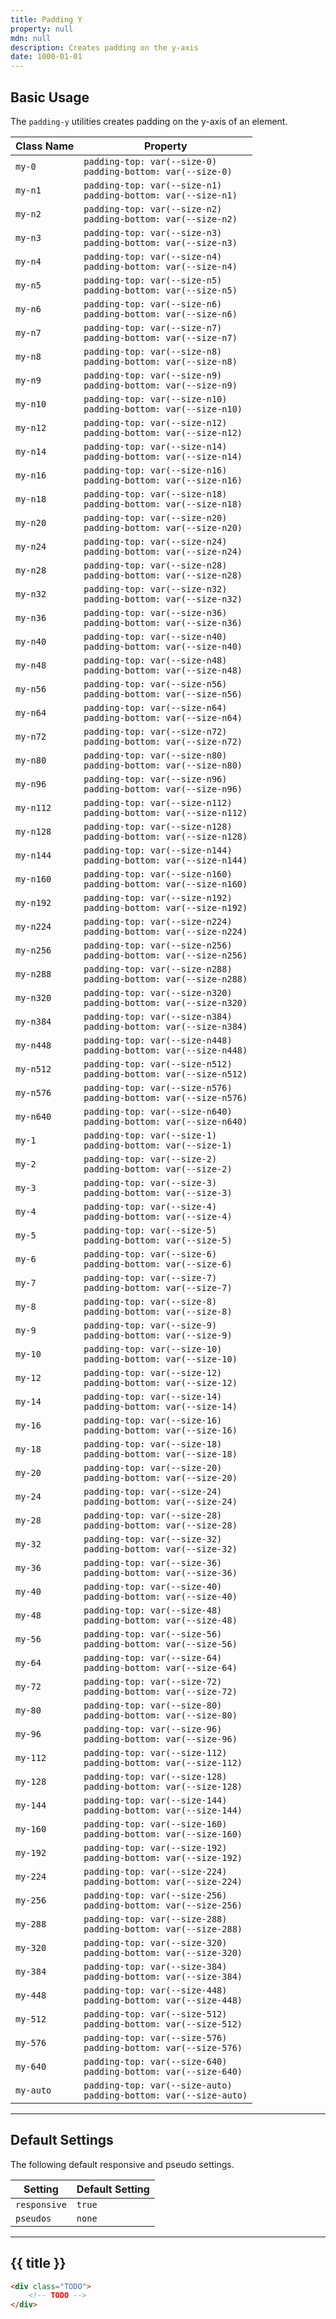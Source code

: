 ```yaml
---
title: Padding Y
property: null
mdn: null
description: Creates padding on the y-axis
date: 1000-01-01
---
```


## Basic Usage

The `padding-y` utilities creates padding on the y-axis of an element.

| Class Name | Property                                                              |
| ---------- | --------------------------------------------------------------------- |
| `my-0`     | `padding-top: var(--size-0)`<br>`padding-bottom: var(--size-0)`       |
| `my-n1`    | `padding-top: var(--size-n1)`<br>`padding-bottom: var(--size-n1)`     |
| `my-n2`    | `padding-top: var(--size-n2)`<br>`padding-bottom: var(--size-n2)`     |
| `my-n3`    | `padding-top: var(--size-n3)`<br>`padding-bottom: var(--size-n3)`     |
| `my-n4`    | `padding-top: var(--size-n4)`<br>`padding-bottom: var(--size-n4)`     |
| `my-n5`    | `padding-top: var(--size-n5)`<br>`padding-bottom: var(--size-n5)`     |
| `my-n6`    | `padding-top: var(--size-n6)`<br>`padding-bottom: var(--size-n6)`     |
| `my-n7`    | `padding-top: var(--size-n7)`<br>`padding-bottom: var(--size-n7)`     |
| `my-n8`    | `padding-top: var(--size-n8)`<br>`padding-bottom: var(--size-n8)`     |
| `my-n9`    | `padding-top: var(--size-n9)`<br>`padding-bottom: var(--size-n9)`     |
| `my-n10`   | `padding-top: var(--size-n10)`<br>`padding-bottom: var(--size-n10)`   |
| `my-n12`   | `padding-top: var(--size-n12)`<br>`padding-bottom: var(--size-n12)`   |
| `my-n14`   | `padding-top: var(--size-n14)`<br>`padding-bottom: var(--size-n14)`   |
| `my-n16`   | `padding-top: var(--size-n16)`<br>`padding-bottom: var(--size-n16)`   |
| `my-n18`   | `padding-top: var(--size-n18)`<br>`padding-bottom: var(--size-n18)`   |
| `my-n20`   | `padding-top: var(--size-n20)`<br>`padding-bottom: var(--size-n20)`   |
| `my-n24`   | `padding-top: var(--size-n24)`<br>`padding-bottom: var(--size-n24)`   |
| `my-n28`   | `padding-top: var(--size-n28)`<br>`padding-bottom: var(--size-n28)`   |
| `my-n32`   | `padding-top: var(--size-n32)`<br>`padding-bottom: var(--size-n32)`   |
| `my-n36`   | `padding-top: var(--size-n36)`<br>`padding-bottom: var(--size-n36)`   |
| `my-n40`   | `padding-top: var(--size-n40)`<br>`padding-bottom: var(--size-n40)`   |
| `my-n48`   | `padding-top: var(--size-n48)`<br>`padding-bottom: var(--size-n48)`   |
| `my-n56`   | `padding-top: var(--size-n56)`<br>`padding-bottom: var(--size-n56)`   |
| `my-n64`   | `padding-top: var(--size-n64)`<br>`padding-bottom: var(--size-n64)`   |
| `my-n72`   | `padding-top: var(--size-n72)`<br>`padding-bottom: var(--size-n72)`   |
| `my-n80`   | `padding-top: var(--size-n80)`<br>`padding-bottom: var(--size-n80)`   |
| `my-n96`   | `padding-top: var(--size-n96)`<br>`padding-bottom: var(--size-n96)`   |
| `my-n112`  | `padding-top: var(--size-n112)`<br>`padding-bottom: var(--size-n112)` |
| `my-n128`  | `padding-top: var(--size-n128)`<br>`padding-bottom: var(--size-n128)` |
| `my-n144`  | `padding-top: var(--size-n144)`<br>`padding-bottom: var(--size-n144)` |
| `my-n160`  | `padding-top: var(--size-n160)`<br>`padding-bottom: var(--size-n160)` |
| `my-n192`  | `padding-top: var(--size-n192)`<br>`padding-bottom: var(--size-n192)` |
| `my-n224`  | `padding-top: var(--size-n224)`<br>`padding-bottom: var(--size-n224)` |
| `my-n256`  | `padding-top: var(--size-n256)`<br>`padding-bottom: var(--size-n256)` |
| `my-n288`  | `padding-top: var(--size-n288)`<br>`padding-bottom: var(--size-n288)` |
| `my-n320`  | `padding-top: var(--size-n320)`<br>`padding-bottom: var(--size-n320)` |
| `my-n384`  | `padding-top: var(--size-n384)`<br>`padding-bottom: var(--size-n384)` |
| `my-n448`  | `padding-top: var(--size-n448)`<br>`padding-bottom: var(--size-n448)` |
| `my-n512`  | `padding-top: var(--size-n512)`<br>`padding-bottom: var(--size-n512)` |
| `my-n576`  | `padding-top: var(--size-n576)`<br>`padding-bottom: var(--size-n576)` |
| `my-n640`  | `padding-top: var(--size-n640)`<br>`padding-bottom: var(--size-n640)` |
| `my-1`     | `padding-top: var(--size-1)`<br>`padding-bottom: var(--size-1)`       |
| `my-2`     | `padding-top: var(--size-2)`<br>`padding-bottom: var(--size-2)`       |
| `my-3`     | `padding-top: var(--size-3)`<br>`padding-bottom: var(--size-3)`       |
| `my-4`     | `padding-top: var(--size-4)`<br>`padding-bottom: var(--size-4)`       |
| `my-5`     | `padding-top: var(--size-5)`<br>`padding-bottom: var(--size-5)`       |
| `my-6`     | `padding-top: var(--size-6)`<br>`padding-bottom: var(--size-6)`       |
| `my-7`     | `padding-top: var(--size-7)`<br>`padding-bottom: var(--size-7)`       |
| `my-8`     | `padding-top: var(--size-8)`<br>`padding-bottom: var(--size-8)`       |
| `my-9`     | `padding-top: var(--size-9)`<br>`padding-bottom: var(--size-9)`       |
| `my-10`    | `padding-top: var(--size-10)`<br>`padding-bottom: var(--size-10)`     |
| `my-12`    | `padding-top: var(--size-12)`<br>`padding-bottom: var(--size-12)`     |
| `my-14`    | `padding-top: var(--size-14)`<br>`padding-bottom: var(--size-14)`     |
| `my-16`    | `padding-top: var(--size-16)`<br>`padding-bottom: var(--size-16)`     |
| `my-18`    | `padding-top: var(--size-18)`<br>`padding-bottom: var(--size-18)`     |
| `my-20`    | `padding-top: var(--size-20)`<br>`padding-bottom: var(--size-20)`     |
| `my-24`    | `padding-top: var(--size-24)`<br>`padding-bottom: var(--size-24)`     |
| `my-28`    | `padding-top: var(--size-28)`<br>`padding-bottom: var(--size-28)`     |
| `my-32`    | `padding-top: var(--size-32)`<br>`padding-bottom: var(--size-32)`     |
| `my-36`    | `padding-top: var(--size-36)`<br>`padding-bottom: var(--size-36)`     |
| `my-40`    | `padding-top: var(--size-40)`<br>`padding-bottom: var(--size-40)`     |
| `my-48`    | `padding-top: var(--size-48)`<br>`padding-bottom: var(--size-48)`     |
| `my-56`    | `padding-top: var(--size-56)`<br>`padding-bottom: var(--size-56)`     |
| `my-64`    | `padding-top: var(--size-64)`<br>`padding-bottom: var(--size-64)`     |
| `my-72`    | `padding-top: var(--size-72)`<br>`padding-bottom: var(--size-72)`     |
| `my-80`    | `padding-top: var(--size-80)`<br>`padding-bottom: var(--size-80)`     |
| `my-96`    | `padding-top: var(--size-96)`<br>`padding-bottom: var(--size-96)`     |
| `my-112`   | `padding-top: var(--size-112)`<br>`padding-bottom: var(--size-112)`   |
| `my-128`   | `padding-top: var(--size-128)`<br>`padding-bottom: var(--size-128)`   |
| `my-144`   | `padding-top: var(--size-144)`<br>`padding-bottom: var(--size-144)`   |
| `my-160`   | `padding-top: var(--size-160)`<br>`padding-bottom: var(--size-160)`   |
| `my-192`   | `padding-top: var(--size-192)`<br>`padding-bottom: var(--size-192)`   |
| `my-224`   | `padding-top: var(--size-224)`<br>`padding-bottom: var(--size-224)`   |
| `my-256`   | `padding-top: var(--size-256)`<br>`padding-bottom: var(--size-256)`   |
| `my-288`   | `padding-top: var(--size-288)`<br>`padding-bottom: var(--size-288)`   |
| `my-320`   | `padding-top: var(--size-320)`<br>`padding-bottom: var(--size-320)`   |
| `my-384`   | `padding-top: var(--size-384)`<br>`padding-bottom: var(--size-384)`   |
| `my-448`   | `padding-top: var(--size-448)`<br>`padding-bottom: var(--size-448)`   |
| `my-512`   | `padding-top: var(--size-512)`<br>`padding-bottom: var(--size-512)`   |
| `my-576`   | `padding-top: var(--size-576)`<br>`padding-bottom: var(--size-576)`   |
| `my-640`   | `padding-top: var(--size-640)`<br>`padding-bottom: var(--size-640)`   |
| `my-auto`  | `padding-top: var(--size-auto)`<br>`padding-bottom: var(--size-auto)` |

---

## Default Settings

The following default responsive and pseudo settings.

| Setting      | Default Setting |
| ------------ | --------------- |
| `responsive` | `true`          |
| `pseudos`    | `none`          |

---

## {{ title }}

<div class="bg-silver-200 p-20 h-256 radius-md flex flex-wrap align-content-center">
  <!-- ... -->
</div>

```html
<div class="TODO">
	<!-- TODO -->
</div>
```

<!-- No MDN docs -->
